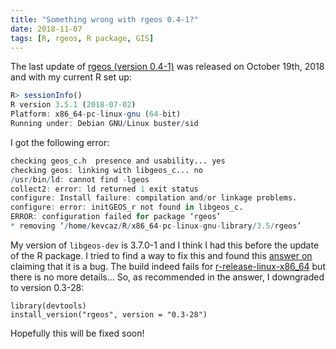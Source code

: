 ```yaml
---
title: "Something wrong with rgeos 0.4-1?"
date: 2018-11-07
tags: [R, rgeos, R package, GIS]
---
```


The last update of [rgeos (version 0.4-1)](https://cran.r-project.org/web/packages/rgeos/index.html)
was released on October 19th, 2018 and with my current R set up:

```R
R> sessionInfo()
R version 3.5.1 (2018-07-02)
Platform: x86_64-pc-linux-gnu (64-bit)
Running under: Debian GNU/Linux buster/sid
```

I got the following error:

```R
checking geos_c.h  presence and usability... yes
checking geos: linking with libgeos_c... no
/usr/bin/ld: cannot find -lgeos
collect2: error: ld returned 1 exit status
configure: Install failure: compilation and/or linkage problems.
configure: error: initGEOS_r not found in libgeos_c.
ERROR: configuration failed for package ‘rgeos’
* removing ‘/home/kevcaz/R/x86_64-pc-linux-gnu-library/3.5/rgeos’
```

My version of `libgeos-dev` is 3.7.0-1 and I think I had this before
the update of the R package. I tried to find a way to fix this and found this
[answer on <i class="fa fa-stack-overflow" aria-hidden="true"></i>](https://stackoverflow.com/questions/52922060/rgeos-package-installation-error-on-linux-google-compute-instance-r) claiming that it is a bug. The build indeed fails for [r-release-linux-x86_64](https://cran.r-project.org/web/checks/check_results_rgeos.html)
but there is no more details... So, as recommended in the answer, I downgraded
to version 0.3-28:

```
library(devtools)
install_version("rgeos", version = "0.3-28")
```

Hopefully this will be fixed soon!
